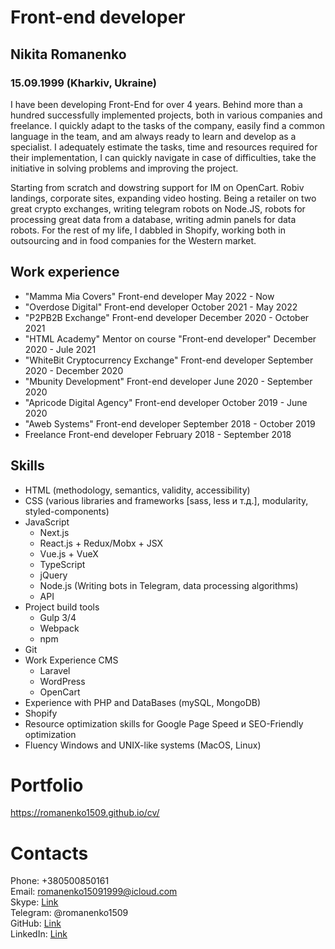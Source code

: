 Front-end developer
===================

Nikita Romanenko
----------------

### 15.09.1999 (Kharkiv, Ukraine)

I have been developing Front-End for over 4 years. Behind more than a hundred successfully implemented projects, both in various companies and freelance. I quickly adapt to the tasks of the company, easily find a common language in the team, and am always ready to learn and develop as a specialist. I adequately estimate the tasks, time and resources required for their implementation, I can quickly navigate in case of difficulties, take the initiative in solving problems and improving the project.

Starting from scratch and dowstring support for IM on OpenCart. Robiv landings, corporate sites, expanding video hosting. Being a retailer on two great crypto exchanges, writing telegram robots on Node.JS, robots for processing great data from a database, writing admin panels for data robots. For the rest of my life, I dabbled in Shopify, working both in outsourcing and in food companies for the Western market.



Work experience
---------------

-   "Mamma Mia Covers"
    Front-end developer
    May 2022 - Now
-   "Overdose Digital"
    Front-end developer
    October 2021 - May 2022
-   "P2PB2B Exchange"
    Front-end developer
    December 2020 - October 2021
-   "HTML Academy"
    Mentor on course "Front-end developer"
    December 2020 - Jule 2021
-   "WhiteBit Cryptocurrency Exchange"
    Front-end developer
    September 2020 - December 2020
-   "Mbunity Development"
    Front-end developer
    June 2020 - September 2020
-   "Apricode Digital Agency"
    Front-end developer
    October 2019 - June 2020
-   "Aweb Systems"
    Front-end developer
    September 2018 - October 2019
-   Freelance
    Front-end developer
    February 2018 - September 2018

Skills
------

-   HTML (methodology, semantics, validity, accessibility)
-   CSS (various libraries and frameworks [sass, less и т.д.], modularity, styled-components)
-   JavaScript
    - Next.js
    - React.js + Redux/Mobx + JSX
    - Vue.js + VueX
    - TypeScript
    - jQuery
    - Node.js (Writing bots in Telegram, data processing algorithms)
    - API
-   Project build tools
    -   Gulp 3/4
    -   Webpack
    -   npm
-   Git
-   Work Experience CMS
    -   Laravel
    -   WordPress
    -   OpenCart
-   Experience with PHP and DataBases (mySQL, MongoDB)
-   Shopify
-   Resource optimization skills for Google Page Speed и SEO-Friendly optimization
-   Fluency Windows and UNIX-like systems (MacOS, Linux)

# Portfolio
https://romanenko1509.github.io/cv/
# Contacts

Phone: +380500850161  
Email: romanenko15091999@icloud.com  
Skype: [Link](https://join.skype.com/invite/fAhLX2Kuntxu)  
Telegram: @romanenko1509  
GitHub: [Link](https://github.com/romanenko1509)  
LinkedIn: [Link](https://www.linkedin.com/in/romanenko1509/)  

